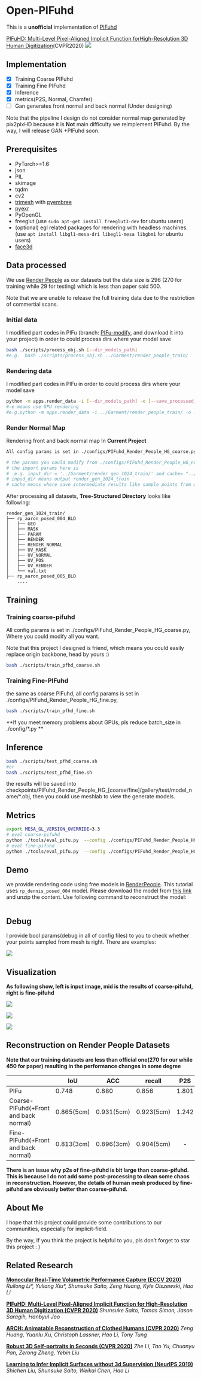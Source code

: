 # Open-PIFuhd

This is a **unofficial** implementation of [PIFuhd](https://github.com/facebookresearch/pifuhd)

[PIFuHD: Multi-Level Pixel-Aligned Implicit Function forHigh-Resolution 3D Human Digitization](https://openaccess.thecvf.com/content_CVPR_2020/papers/Saito_PIFuHD_Multi-Level_Pixel-Aligned_Implicit_Function_for_High-Resolution_3D_Human_Digitization_CVPR_2020_paper.pdf)(CVPR2020) 
![](show_image/pipeline.png)

## Implementation

- [x] Training Coarse PIFuhd
- [x] Training Fine PIFuhd
- [x] Inference
- [x] metrics(P2S, Normal, Chamfer)
- [ ] Gan generates front normal and back normal (Under designing)

Note that the pipeline I design do not consider normal map generated by pix2pixHD because it is **Not** main difficulty we reimplement PIFuhd. By the way, I will release GAN +PIFuhd soon. 

## Prerequisites

- PyTorch>=1.6
- json
- PIL
- skimage
- tqdm
- cv2
- [trimesh](https://trimsh.org/) with [pyembree](https://github.com/scopatz/pyembree)
- [pyexr](https://github.com/tvogels/pyexr)
- PyOpenGL
- freeglut (use `sudo apt-get install freeglut3-dev` for ubuntu users)
- (optional) egl related packages for rendering with headless machines. (use `apt install libgl1-mesa-dri libegl1-mesa libgbm1` for ubuntu users)
- [face3d](https://github.com/YadiraF/face3d)

## Data processed

We use [Render People](https://renderpeople.com/free-3d-people/) as our datasets but the data size is 296 (270 for training while 29 for testing) which is less than paper said 500.

Note that we are unable to release the full training data due to the  restriction of commertial scans.

### Initial data

I modified part codes in PIFu (branch: [PIFu-modify](https://github.com/lingtengqiu/Open-PIFuhd/tree/PIFu-modify), and download it into your project) in order to could process dirs where your model save

```bash
bash ./scripts/process_obj.sh [--dir_models_path]
#e.g.  bash ./scripts/process_obj.sh ../Garment/render_people_train/
```

 ### Rendering data

I modified part codes in PIFu in order to could process dirs where your model save

```Bash
python -m apps.render_data -i [--dir_models_path] -o [--save_processed_models_path] -s 1024 [Optional: -e]
#-e means use GPU rendering
#e.g.python -m apps.render_data -i ../Garment/render_people_train/ -o ../Garment/render_gen_1024_train/ -s 1024 -e
```

### Render Normal Map

Rendering front and back normal map In **Current Project**

```bash
All config params is set in ./configs/PIFuhd_Render_People_HG_coarse.py, bash ./scripts/generate.sh

# the params you could modify from ./configs/PIFuhd_Render_People_HG_normal_map.py
# the import params here is 
#  e.g. input_dir = '../Garment/render_gen_1024_train/' and cache= "../Garment/cache/render_gen_1024/rp_train/"
# inpud_dir means output render_gen_1024_train
# cache means where save intermediate results like sample points from mesh
```

After processing all datasets, **Tree-Structured Directory** looks like following:

```
render_gen_1024_train/
├── rp_aaron_posed_004_BLD
│   ├── GEO
│   ├── MASK
│   ├── PARAM
│   ├── RENDER
│   ├── RENDER_NORMAL
│   ├── UV_MASK
│   ├── UV_NORMAL
│   ├── UV_POS
│   ├── UV_RENDER
│   └── val.txt
├── rp_aaron_posed_005_BLD
	....
```



## Training 

### Training coarse-pifuhd

All config params is set in ./configs/PIFuhd_Render_People_HG_coarse.py, Where you could modify all you want.

Note that this project I designed is friend, which means you could easily replace origin backbone, head by yours :)

```bash 
bash ./scripts/train_pfhd_coarse.sh
```

### Training Fine-PIFuhd

the same as coarse PIFuhd, all config params is set in ./configs/PIFuhd_Render_People_HG_fine.py, 

```bash 
bash ./scripts/train_pfhd_fine.sh
```

**If you meet memory problems about GPUs, pls reduce batch_size in ./config/*.py **

## Inference

```bash
bash ./scripts/test_pfhd_coarse.sh
#or 
bash ./scripts/test_pfhd_fine.sh
```

the results will be saved into checkpoints/PIFuhd_Render_People_HG_[coarse/fine]/gallery/test/model_name/*.obj, then you could use meshlab to view the generate models.

## Metrics

```bash
export MESA_GL_VERSION_OVERRIDE=3.3 
# eval coarse-pifuhd
python ./tools/eval_pifu.py  --config ./configs/PIFuhd_Render_People_HG_coarse.py
# eval fine-pifuhd
python ./tools/eval_pifu.py  --config ./configs/PIFuhd_Render_People_HG_fine.py
```

## Demo

we provide rendering code using free models in [RenderPeople](https://renderpeople.com/free-3d-people/). This tutorial uses `rp_dennis_posed_004` model. Please download the model from [this link](https://renderpeople.com/sample/free/rp_dennis_posed_004_OBJ.zip) and unzip the content. Use following command to reconstruct the model:

```bash

```

## Debug

I provide bool params(debug in all of config files) to you to check whether your points sampled from mesh is right. There are examples:

![](./show_image/pifuhd_crop_debug/pifuhd_fine_debug.png)

## Visualization

**As following show, left is input image, mid is the results of coarse-pifuhd, right is fine-pifuhd**

![](./show_image/compare_imgs/a.png)

![](./show_image/compare_imgs/b.png)

![](./show_image/compare_imgs/c.png)



## Reconstruction on Render People Datasets

**Note that our training datasets are less than official one(270 for our while 450 for paper) resulting in the performance changes in some degree**

|                                       | IoU        | ACC        | recall     |  P2S  | Normal | Chamfer |
| :------------------------------------ | ---------- | ---------- | ---------- | :---: | :----: | :-----: |
| PIFu                                  | 0.748      | 0.880      | 0.856      | 1.801 | 0.1446 |  2.00   |
| Coarse-PIFuhd(+Front and back normal) | 0.865(5cm) | 0.931(5cm) | 0.923(5cm) | 1.242 | 0.1205 | 1.4015  |
| Fine-PIFuhd(+Front and back normal)   | 0.813(3cm) | 0.896(3cm) | 0.904(5cm) |   -   | 0.1138 |    -    |

**There is an issue why p2s of fine-pifuhd is bit large than coarse-pifuhd. This is because I do not add some post-processing to clean some chaos in reconstruction. However, the details of human mesh produced by fine-pifuhd are obviously better than coarse-pifuhd.**

## About Me

I hope that this project could provide some contributions to our communities, especially for implicit-field.

By the way, If you think the project is helpful to you, pls don’t forget to star this project : ) 

## Related Research

**[Monocular Real-Time Volumetric Performance Capture (ECCV 2020)](https://project-splinter.github.io/)**
 *Ruilong Li\*, Yuliang Xiu\*, Shunsuke Saito, Zeng Huang, Kyle Olszewski, Hao Li*

**[PIFuHD: Multi-Level Pixel-Aligned Implicit Function for High-Resolution 3D Human Digitization (CVPR 2020)](https://shunsukesaito.github.io/PIFuHD/)**
 *Shunsuke Saito, Tomas Simon, Jason Saragih, Hanbyul Joo*

**[ARCH: Animatable Reconstruction of Clothed Humans (CVPR 2020)](https://arxiv.org/pdf/2004.04572.pdf)**
 *Zeng Huang, Yuanlu Xu, Christoph Lassner, Hao Li, Tony Tung*

**[Robust 3D Self-portraits in Seconds (CVPR 2020)](http://www.liuyebin.com/portrait/portrait.html)**
 *Zhe Li, Tao Yu, Chuanyu Pan, Zerong Zheng, Yebin Liu*

**[Learning to Infer Implicit Surfaces without 3d Supervision (NeurIPS 2019)](http://papers.nips.cc/paper/9039-learning-to-infer-implicit-surfaces-without-3d-supervision.pdf)**
 *Shichen Liu, Shunsuke Saito, Weikai Chen, Hao Li*